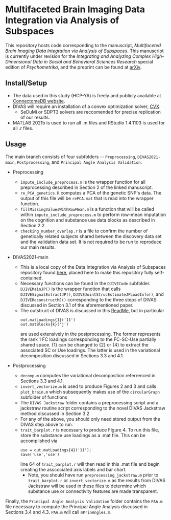 # Multifaceted Brain Imaging Data Integration via Analysis of Subspaces
This repository hosts code corresponding to the manuscript, *Multifaceted Brain Imaging Data Integration via Analysis of Subspaces*.  This manuscript is currently under revision for the *Integrating and Analyzing Complex High-Dimensional Data in Social and Behavioral Sciences Research* special edition of *Psychometrika*, and the preprint can be found at [arXiv](https://arxiv.org/abs/2408.16791).   

## Install/Setup

- The data used in this study (HCP-YA) is freely and publicly available at [ConnectomeDB website](https://www.humanconnectome.org/study/hcp-young-adult/data-releases).
- DIVAS will require an installation of a convex optimization solver, [CVX](http://cvxr.com/cvx/).
    - SeDuMi or SDPT3 solvers are reccomended for precise replication of our results.
- MATLAB 2021b is used to run all .m files and RStudio 1.4.1103 is used for all .r files.  


## Usage

The main branch consists of four subfolders -- `Preprocessing`, `DIVAS2021-main`, `Postprocessing`, and `Principal Angle Analysis Validation`.  

- Preprocessing  
    - `impute_include_preprocess.m` is the wrapper function for all preprocessing described in Section 2 of the linked manuscript.
    - `re_PCA_genetics.R` computes a PCA of the genetic SNP's data.  The output of this file will be `rePCA.mat` that is read into the wrapper function.
    - `fillMissingValuesWithRowMean.m` is a function that will be called within `impute_include_preprocess.m` to perform row-mean imputation on the cognition and substance use data blocks as described in Section 2.2.
    - `checking_number_overlap.r` is a file to confirm the number of genetically related subjects shared between the discovery data set and the validation data set.  It is not required to be run to reproduce our main results.
 
- DIVAS2021-main
    - This is a local copy of the Data Integration via Analysis of Subspaces repository found [here](https://github.com/atacker22dw/DIVAS2021), placed here to make this repository fully self-contained.
    - Necessary functions can be found in the `DJIVECode` subfolder.  `DJIVEMainJP()` is the wrapper function that calls `DJIVESignalExtractJP()`, `DJIVEJointStrucEstimateJPLoadInfo()`, and `DJIVEReconstructMJ()` corresponding to the three steps of DIVAS discussed in Section 3.1 of the aforementioned paper.
    - The outstruct of DIVAS is discussed in this [ReadMe](https://github.com/atacker22dw/DIVAS2021), but in particular
      ```
      out.matLoadings{1}('11')
      out.matBlocks{k}('j')
      ```
      are used extensively in the postprocessing.  The former represents the rank 1 FC loadings corresponding to the FC-SC-Use partially shared space.  {1} can be changed to {2} or {4} to extract the associated SC or Use loadings.  The latter is used in the variational decomposition discussed in Sections 3.3 and 4.1.

- Postprocessing
    - `decomp.m` computes the variational decomposition referrenced in Sections 3.3 and 4.1.  
    - `invert_vectorize.m` is used to produce Figures 2 and 3 and calls `plot_brain.m` which subsequently makes use of the `circularGraph` subfolder of functions
    - The `DIVAS Jackstraw` folder contains a preprocessing script and a jackstraw routine script corresponding to the novel DIVAS Jackstraw method discussed in Section 3.2
    - For any of the above, you should only need stored output from the DIVAS step above to run.  
    - `trait_barplot.r` is necessary to produce Figure 4.  To run this file, store the substance use loadings as a .mat file.  This can be accomplished via
      ```
      use = out.matLoadings{4}('11');
      save('use','use')
      ```
      line 64 of `trait_barplot.r` will then read in this .mat file and begin creating the asscociated axis labels and bar chart.
      - Note, you should have run `preprocessing_jackstraw.m` prior to `trait_barplot.r` or `invert_vectorize.m` as the results from DIVAS Jackstraw will be used in these files to determine which substance use or connectivity features are made transparent.  
      
 

Finally, the `Principal Angle Analysis Validation` folder contains the `PAA.m` file necessary to compute the Principal Angle Analysis discussed in Sections 3.4 and 4.3.  `PAA.m` will call `mPrinAngles.m`.  




